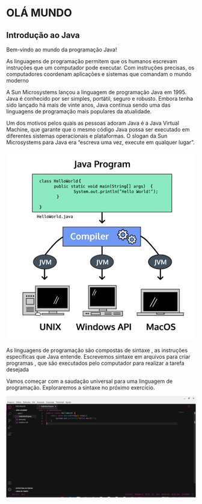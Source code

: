 <h1>OLÁ MUNDO</h1>

<h2>Introdução ao Java</h2>

<p>Bem-vindo ao mundo da programação Java!</p>

<p>As linguagens de programação permitem que os humanos escrevam instruções que um computador pode executar. Com instruções precisas, os computadores coordenam aplicações e sistemas que comandam o mundo moderno</p>

<p>A Sun Microsystems lançou a linguagem de programação Java em 1995. Java é conhecido por ser simples, portátil, seguro e robusto. Embora tenha sido lançado há mais de vinte anos, Java continua sendo uma das linguagens de programação mais populares da atualidade.</p>

<p>Um dos motivos pelos quais as pessoas adoram Java é a Java Virtual Machine, que garante que o mesmo código Java possa ser executado em diferentes sistemas operacionais e plataformas. O slogan da Sun Microsystems para Java era “escreva uma vez, execute em qualquer lugar”.</p>

<img src="java.png">

<p>As linguagens de programação são compostas de sintaxe , as instruções específicas que Java entende. Escrevemos sintaxe em arquivos para criar programas , que são executados pelo computador para realizar a tarefa desejada</p>

<p>Vamos começar com a saudação universal para uma linguagem de programação. Exploraremos a sintaxe no próximo exercício.</p>

<img src="print-tela-vscode-hellowordl.png">